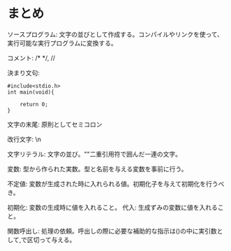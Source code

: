 # まとめ
ソースプログラム: 文字の並びとして作成する。コンパイルやリンクを使って、実行可能な実行プログラムに変換する。

コメント: /* */, //

決まり文句:
```
#include<stdio.h>
int main(void){
    
    return 0;
}
```

文字の末尾: 原則としてセミコロン

改行文字: \n

文字リテラル: 文字の並び。""二重引用符で囲んだ一連の文字。

変数: 型から作られた実数。型と名前を与える変数を事前に行う。

不定値: 変数が生成された時に入れられる値。初期化子を与えて初期化を行うべき。

初期化: 変数の生成時に値を入れること。
代入: 生成ずみの変数に値を入れること。

関数呼出し: 処理の依頼。呼出しの際に必要な補助的な指示は()の中に実引数として,で区切って与える。

